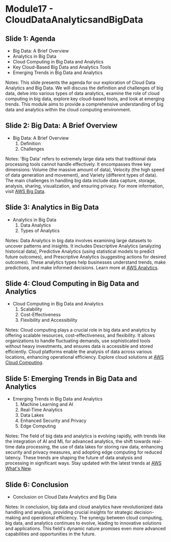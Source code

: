 # Module17 - CloudDataAnalyticsandBigData



## Slide 1: Agenda

- Big Data: A Brief Overview
- Analytics in Big Data
- Cloud Computing in Big Data and Analytics
- Key Cloud-Based Big Data and Analytics Tools
- Emerging Trends in Big Data and Analytics

Notes:
This slide presents the agenda for our exploration of Cloud Data Analytics and Big Data. We will discuss the definition and challenges of big data, delve into various types of data analytics, examine the role of cloud computing in big data, explore key cloud-based tools, and look at emerging trends. This module aims to provide a comprehensive understanding of big data and analytics within the cloud computing environment.

## Slide 2: Big Data: A Brief Overview

- Big Data: A Brief Overview
  1. Definition
  2. Challenges

Notes:
'Big Data' refers to extremely large data sets that traditional data processing tools cannot handle effectively. It encompasses three key dimensions: Volume (the massive amount of data), Velocity (the high speed of data generation and movement), and Variety (different types of data). The main challenges in handling big data include data capture, storage, analysis, sharing, visualization, and ensuring privacy. For more information, visit [AWS Big Data](https://aws.amazon.com/big-data/).

## Slide 3: Analytics in Big Data

- Analytics in Big Data
  1. Data Analytics
  2. Types of Analytics

Notes:
Data Analytics in big data involves examining large datasets to uncover patterns and insights. It includes Descriptive Analytics (analyzing historical data), Predictive Analytics (using statistical models to predict future outcomes), and Prescriptive Analytics (suggesting actions for desired outcomes). These analytics types help businesses understand trends, make predictions, and make informed decisions. Learn more at [AWS Analytics](https://aws.amazon.com/analytics/).

## Slide 4: Cloud Computing in Big Data and Analytics

- Cloud Computing in Big Data and Analytics
  1. Scalability
  2. Cost-Effectiveness
  3. Flexibility and Accessibility

Notes:
Cloud computing plays a crucial role in big data and analytics by offering scalable resources, cost-effectiveness, and flexibility. It allows organizations to handle fluctuating demands, use sophisticated tools without heavy investments, and ensures data is accessible and stored efficiently. Cloud platforms enable the analysis of data across various locations, enhancing operational efficiency. Explore cloud solutions at [AWS Cloud Computing](https://aws.amazon.com/cloud-computing/).

## Slide 5: Emerging Trends in Big Data and Analytics

- Emerging Trends in Big Data and Analytics
  1. Machine Learning and AI
  2. Real-Time Analytics
  3. Data Lakes
  4. Enhanced Security and Privacy
  5. Edge Computing

Notes:
The field of big data and analytics is evolving rapidly, with trends like the integration of AI and ML for advanced analytics, the shift towards real-time data processing, the use of data lakes for storing raw data, enhancing security and privacy measures, and adopting edge computing for reduced latency. These trends are shaping the future of data analysis and processing in significant ways. Stay updated with the latest trends at [AWS What's New](https://aws.amazon.com/new/).

## Slide 6: Conclusion

- Conclusion on Cloud Data Analytics and Big Data

Notes:
In conclusion, big data and cloud analytics have revolutionized data handling and analysis, providing crucial insights for strategic decision-making and operational efficiency. The synergy between cloud computing, big data, and analytics continues to evolve, leading to innovative solutions and applications. This field's dynamic nature promises even more advanced capabilities and opportunities in the future.
